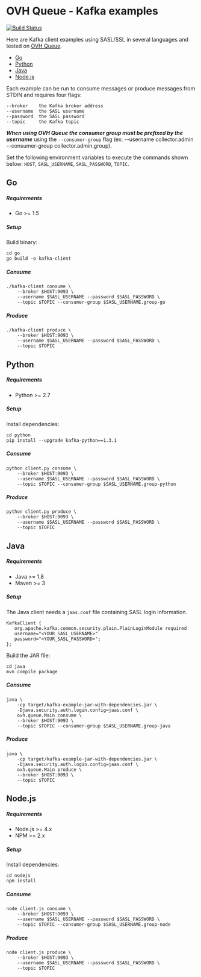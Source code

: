 # OVH Queue - Kafka examples

[![Build Status](https://travis-ci.org/runabove/queue-examples.svg?branch=master)](https://travis-ci.org/runabove/queue-examples)

Here are Kafka client examples using SASL/SSL in several languages and tested on [OVH Queue](https://www.runabove.com/dbaas-queue.xml).

* [Go](go)
* [Python](python)
* [Java](java)
* [Node.js](nodejs)

Each example can be run to consume messages or produce messages from STDIN
and requires four flags:

    --broker    the Kafka broker address
    --username  the SASL username
    --password  the SASL password
    --topic     the Kafka topic

***When using OVH Queue the consumer group must be prefixed by the username*** using the
`--consumer-group` flag (ex: --username collector.admin --consumer-group collector.admin.group).

Set the following environment variables to execute the commands shown below:
 `HOST`, `SASL_USERNAME`, `SASL_PASSWORD`, `TOPIC`.


## Go

##### Requirements

* Go >= 1.5

##### Setup

Build binary:

```
cd go
go build -o kafka-client
```

##### Consume

```
./kafka-client consume \
    --broker $HOST:9093 \
    --username $SASL_USERNAME --password $SASL_PASSWORD \
    --topic $TOPIC --consumer-group $SASL_USERNAME.group-go
```

##### Produce

```
./kafka-client produce \
    --broker $HOST:9093 \
    --username $SASL_USERNAME --password $SASL_PASSWORD \
    --topic $TOPIC
```

## Python

##### Requirements

* Python >= 2.7

##### Setup

Install dependencies:

```
cd python
pip install --upgrade kafka-python==1.3.1
```

##### Consume

```
python client.py consume \
    --broker $HOST:9093 \
    --username $SASL_USERNAME --password $SASL_PASSWORD \
    --topic $TOPIC --consumer-group $SASL_USERNAME.group-python
```

##### Produce

```
python client.py produce \
    --broker $HOST:9093 \
    --username $SASL_USERNAME --password $SASL_PASSWORD \
    --topic $TOPIC
```

## Java

##### Requirements

* Java >= 1.8
* Maven >= 3

##### Setup

The Java client needs a `jaas.conf` file containing SASL login information.

```
KafkaClient {
   org.apache.kafka.common.security.plain.PlainLoginModule required
   username="<YOUR_SASL_USERNAME>"
   password="<YOUR_SASL_PASSWORD>";
};
```

Build the JAR file:

```
cd java
mvn compile package
```

##### Consume

```
java \
	-cp target/kafka-example-jar-with-dependencies.jar \
	-Djava.security.auth.login.config=jaas.conf \
	ovh.queue.Main consume \
	--broker $HOST:9093 \
	--topic $TOPIC --consumer-group $SASL_USERNAME.group-java
```

##### Produce

```
java \
    -cp target/kafka-example-jar-with-dependencies.jar \
    -Djava.security.auth.login.config=jaas.conf \
    ovh.queue.Main produce \
    --broker $HOST:9093 \
    --topic $TOPIC
```

## Node.js

##### Requirements

* Node.js >= 4.x
* NPM >= 2.x

##### Setup

Install dependencies:

```
cd nodejs
npm install
```

##### Consume

```
node client.js consume \
    --broker $HOST:9093 \
    --username $SASL_USERNAME --password $SASL_PASSWORD \
    --topic $TOPIC --consumer-group $SASL_USERNAME.group-node
```

##### Produce

```
node client.js produce \
    --broker $HOST:9093 \
    --username $SASL_USERNAME --password $SASL_PASSWORD \
    --topic $TOPIC
```

